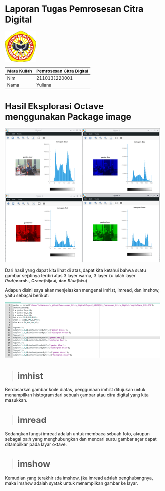 # Laporan Tugas Pemrosesan Citra Digital
<img src="/Gambar/Logo-ULM.png" width="20%" height="20%">

Mata Kuliah | Pemrosesan Citra Digital
--------|--------
Nim | 2110131220001
Nama | Yuliana

# Hasil Eksplorasi Octave menggunakan Package image

![Yuliana-1](/Gambar/Yuliana-1.png "Layer")

Dari hasil yang dapat kita lihat di atas, dapat kita ketahui bahwa suatu gambar sejatinya terdiri atas 3 layer warna, 3 layer itu ialah layer _Red_(merah), _Green_(hijau), dan _Blue_(biru)

Adapun disini saya akan menjelaskan mengenai imhist, imread, dan imshow, yaitu sebagai berikut:

![Yuliana-2](/Gambar/Yuliana-2.png "Kode Program")

> # **imhist**
Berdasarkan gambar kode diatas, penggunaan imhist ditujukan untuk menampilkan histogram dari sebuah gambar atau citra digital yang kita masukkan.

> # **imread**
Sedangkan fungsi imread adalah untuk membaca sebuah foto, ataupun sebagai path yang menghubungkan dan mencari suatu gambar agar dapat ditampilkan pada layar oktave.

> # **imshow**
Kemudian yang terakhir ada imshow, jika imread adalah penghubungnya, maka imshow adalah syntak untuk menampilkan gambar ke layar.

